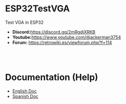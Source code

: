 # ESP32TestVGA
Test VGA in ESP32

<ul>
 <li><b>Discord:</b><a href='https://discord.gg/2mRgdjXRKB'>https://discord.gg/2mRgdjXRKB</a></li>
 <li><b>Youtube:</b><a href='https://www.youtube.com/@ackerman3754'>https://www.youtube.com/@ackerman3754</a></li>
 <li><b>Forum: </b><a href='https://retrowiki.es/viewforum.php?f=114'>https://retrowiki.es/viewforum.php?f=114</a></li>
</ul>

<br><br>
<h1>Documentation (Help)</h1>
<ul>
 <li><a href='readmeEnglish.md'>English Doc</a></li>
 <li><a href='readmeSpanish.md'>Spanish Doc</a></li>
</ul>

